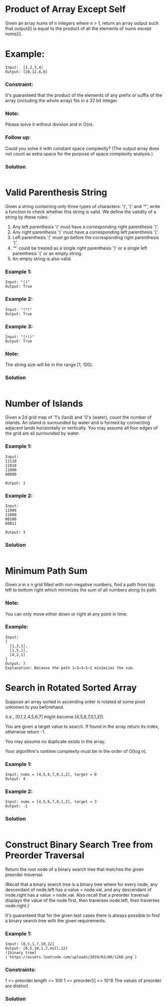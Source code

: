 # Product of Array Except Self
Given an array nums of n integers where n > 1,  return an array output such that output[i] is equal to the product of all the elements of nums except nums[i].
# Example:
```
Input:  [1,2,3,4]
Output: [24,12,8,6]
```
### Constraint: 
It's guaranteed that the product of the elements of any prefix or suffix of the array (including the whole array) fits in a 32 bit integer.

### Note: 
Please solve it without division and in O(n).

### Follow up:
Could you solve it with constant space complexity? (The output array does not count as extra space for the purpose of space complexity analysis.)
### Solution
``` c++

```
# Valid Parenthesis String
Given a string containing only three types of characters: '(', ')' and '*', write a function to check whether this string is valid. We define the validity of a string by these rules:

1. Any left parenthesis '(' must have a corresponding right parenthesis ')'.
2. Any right parenthesis ')' must have a corresponding left parenthesis '('.
3. Left parenthesis '(' must go before the corresponding right parenthesis ')'.
4. '*' could be treated as a single right parenthesis ')' or a single left parenthesis '(' or an empty string.
5. An empty string is also valid.
### Example 1:
```
Input: "()"
Output: True
```
### Example 2:
```
Input: "(*)"
Output: True
```
### Example 3:
```
Input: "(*))"
Output: True
```
### Note:
The string size will be in the range [1, 100].
### Solution
``` c++
```
# Number of Islands
Given a 2d grid map of '1's (land) and '0's (water), count the number of islands. An island is surrounded by water and is formed by connecting adjacent lands horizontally or vertically. You may assume all four edges of the grid are all surrounded by water.
### Example 1:
```
Input:
11110
11010
11000
00000

Output: 1
```
### Example 2:
```
Input:
11000
11000
00100
00011

Output: 3
```
### Solution
``` c++

```
# Minimum Path Sum
Given a m x n grid filled with non-negative numbers, find a path from top left to bottom right which minimizes the sum of all numbers along its path.
### Note:
You can only move either down or right at any point in time.
### Example:
```
Input:
[
  [1,3,1],
  [1,5,1],
  [4,2,1]
]
Output: 7
Explanation: Because the path 1→3→1→1→1 minimizes the sum.
```
# Search in Rotated Sorted Array
Suppose an array sorted in ascending order is rotated at some pivot unknown to you beforehand.

(i.e., [0,1,2,4,5,6,7] might become [4,5,6,7,0,1,2]).

You are given a target value to search. If found in the array return its index, otherwise return -1.

You may assume no duplicate exists in the array.

Your algorithm's runtime complexity must be in the order of O(log n).

### Example 1:
```
Input: nums = [4,5,6,7,0,1,2], target = 0
Output: 4
```
### Example 2:
```
Input: nums = [4,5,6,7,0,1,2], target = 3
Output: -1
```
### Solution
``` c++
```
# Construct Binary Search Tree from Preorder Traversal
Return the root node of a binary search tree that matches the given preorder traversal.

(Recall that a binary search tree is a binary tree where for every node, any descendant of node.left has a value < node.val, and any descendant of node.right has a value > node.val.  Also recall that a preorder traversal displays the value of the node first, then traverses node.left, then traverses node.right.)

It's guaranteed that for the given test cases there is always possible to find a binary search tree with the given requirements.

### Example 1:
```
Input: [8,5,1,7,10,12]
Output: [8,5,10,1,7,null,12]
![binary tree](`https://assets.leetcode.com/uploads/2019/03/06/1266.png`)
```
### Constraints:
1 <= preorder.length <= 100
1 <= preorder[i] <= 10^8
The values of preorder are distinct.
### Solution
``` c++
```
